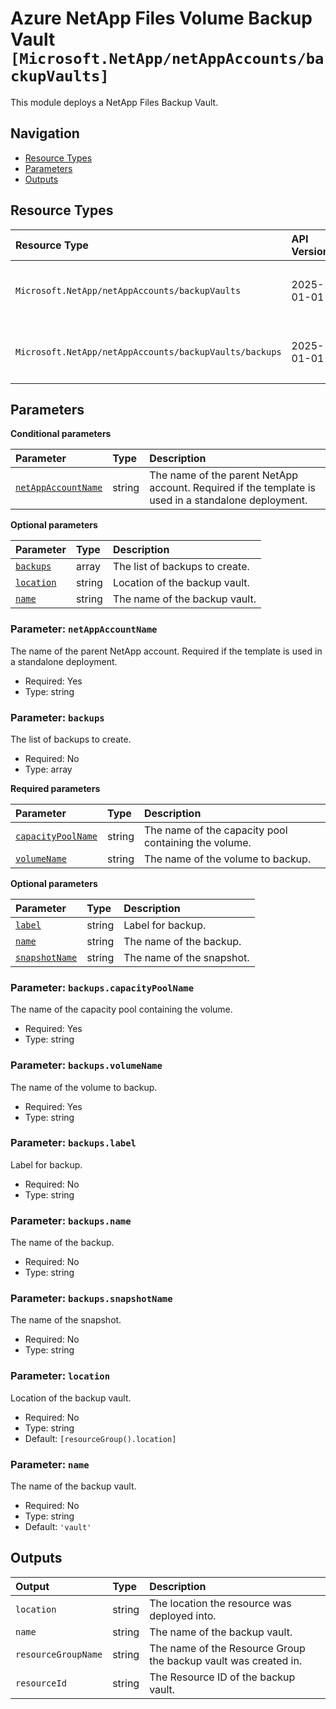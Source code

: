 # Azure NetApp Files Volume Backup Vault `[Microsoft.NetApp/netAppAccounts/backupVaults]`

This module deploys a NetApp Files Backup Vault.

## Navigation

- [Resource Types](#Resource-Types)
- [Parameters](#Parameters)
- [Outputs](#Outputs)

## Resource Types

| Resource Type | API Version | References |
| :-- | :-- | :-- |
| `Microsoft.NetApp/netAppAccounts/backupVaults` | 2025-01-01 | <ul style="padding-left: 0px;"><li>[AzAdvertizer](https://www.azadvertizer.net/azresourcetypes/microsoft.netapp_netappaccounts_backupvaults.html)</li><li>[Template reference](https://learn.microsoft.com/en-us/azure/templates/Microsoft.NetApp/2025-01-01/netAppAccounts/backupVaults)</li></ul> |
| `Microsoft.NetApp/netAppAccounts/backupVaults/backups` | 2025-01-01 | <ul style="padding-left: 0px;"><li>[AzAdvertizer](https://www.azadvertizer.net/azresourcetypes/microsoft.netapp_netappaccounts_backupvaults_backups.html)</li><li>[Template reference](https://learn.microsoft.com/en-us/azure/templates/Microsoft.NetApp/2025-01-01/netAppAccounts/backupVaults/backups)</li></ul> |

## Parameters

**Conditional parameters**

| Parameter | Type | Description |
| :-- | :-- | :-- |
| [`netAppAccountName`](#parameter-netappaccountname) | string | The name of the parent NetApp account. Required if the template is used in a standalone deployment. |

**Optional parameters**

| Parameter | Type | Description |
| :-- | :-- | :-- |
| [`backups`](#parameter-backups) | array | The list of backups to create. |
| [`location`](#parameter-location) | string | Location of the backup vault. |
| [`name`](#parameter-name) | string | The name of the backup vault. |

### Parameter: `netAppAccountName`

The name of the parent NetApp account. Required if the template is used in a standalone deployment.

- Required: Yes
- Type: string

### Parameter: `backups`

The list of backups to create.

- Required: No
- Type: array

**Required parameters**

| Parameter | Type | Description |
| :-- | :-- | :-- |
| [`capacityPoolName`](#parameter-backupscapacitypoolname) | string | The name of the capacity pool containing the volume. |
| [`volumeName`](#parameter-backupsvolumename) | string | The name of the volume to backup. |

**Optional parameters**

| Parameter | Type | Description |
| :-- | :-- | :-- |
| [`label`](#parameter-backupslabel) | string | Label for backup. |
| [`name`](#parameter-backupsname) | string | The name of the backup. |
| [`snapshotName`](#parameter-backupssnapshotname) | string | The name of the snapshot. |

### Parameter: `backups.capacityPoolName`

The name of the capacity pool containing the volume.

- Required: Yes
- Type: string

### Parameter: `backups.volumeName`

The name of the volume to backup.

- Required: Yes
- Type: string

### Parameter: `backups.label`

Label for backup.

- Required: No
- Type: string

### Parameter: `backups.name`

The name of the backup.

- Required: No
- Type: string

### Parameter: `backups.snapshotName`

The name of the snapshot.

- Required: No
- Type: string

### Parameter: `location`

Location of the backup vault.

- Required: No
- Type: string
- Default: `[resourceGroup().location]`

### Parameter: `name`

The name of the backup vault.

- Required: No
- Type: string
- Default: `'vault'`

## Outputs

| Output | Type | Description |
| :-- | :-- | :-- |
| `location` | string | The location the resource was deployed into. |
| `name` | string | The name of the backup vault. |
| `resourceGroupName` | string | The name of the Resource Group the backup vault was created in. |
| `resourceId` | string | The Resource ID of the backup vault. |
